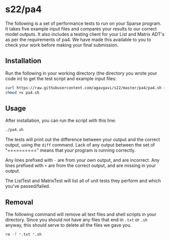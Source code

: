# s22/pa4

The following is a set of performance tests to run on your Sparse program.
It takes five example input files and compares your results to our correct
model outputs. It also includes a testing client for your List and Matrix
ADT's as per the requirements of pa4. We have made this available to you to
check your work before making your final submission.

## Installation

Run the following in your working directory (the directory you wrote your code
in) to get the test script and example input files:

```bash
curl https://raw.githubusercontent.com/agavgavi/s22/master/pa4/pa4.sh > pa4.sh
chmod +x pa4.sh
```

## Usage

After installation, you can run the script with this line:

```bash
./pa4.sh
```

The tests will print out the difference between your output and the correct output,
using the `diff` command. Lack of any output between the set of "=========="
means that your program is running correctly.

Any lines prefixed with `-` are from your own output, and are incorrect. Any
lines prefixed with `+` are from the correct output, and are missing in your
output.

The ListTest and MatrixTest will list all of unit tests they perform and which
you've passed/failed.

## Removal

The following command will remove all text files and shell scripts in your
directory. Since you should not have any files that end in `.txt` or `.sh`
anyway, this should serve to delete all the files we gave you.

```bash
rm -f *.txt *.sh
```
